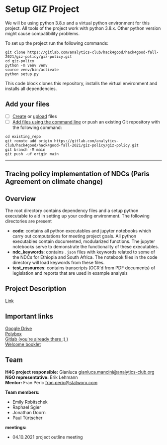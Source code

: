# Setup GIZ Project

We will be using python 3.8.x and a virtual python environment for this project.
All tools of the project work with python 3.8.x. Other python version might cause compatibility problems.

To set up the project run the following commands:
```
git clone https://gitlab.com/analytics-club/hack4good/hack4good-fall-2021/giz-policy/giz-policy.git
cd giz-policy
python -m venv venv
source venv/bin/activate
python setup.py
```
This code block clones this repository, installs the virtual environment and installs all dependencies.

## Add your files

- [ ] [Create](https://gitlab.com/-/experiment/new_project_readme_content:c8025276be15008bbf49a9722415d683?https://docs.gitlab.com/ee/user/project/repository/web_editor.html#create-a-file) or [upload](https://gitlab.com/-/experiment/new_project_readme_content:c8025276be15008bbf49a9722415d683?https://docs.gitlab.com/ee/user/project/repository/web_editor.html#upload-a-file) files
- [ ] [Add files using the command line](https://gitlab.com/-/experiment/new_project_readme_content:c8025276be15008bbf49a9722415d683?https://docs.gitlab.com/ee/gitlab-basics/add-file.html#add-a-file-using-the-command-line) or push an existing Git repository with the following command:

```
cd existing_repo
git remote add origin https://gitlab.com/analytics-club/hack4good/hack4good-fall-2021/giz-policy/giz-policy.git
git branch -M main
git push -uf origin main
```


***

## Tracing policy implementation of NDCs (Paris Agreement on climate change)

## Overview
The root directory contains dependency files and a setup python executable to aid in setting up your coding environment. The following directories are present

- __code__: contains all python executables and jupyter notebooks which carry out computations for meeting project goals. All python executables contain documented, modularized functions. The jupyter notebooks serve to demonstrate the functionality of these executables.
- __ndc_keywords__: contains `.json` files with keywords related to some of the NDCs for Ethiopia and South Africa. The notebook files in the code directory will load keywords from these files. 
- __test_resources__: contains transcripts (OCR'd from PDF documents) of legislation and reports that are used in example analysis


## Project Description
[Link](https://docs.google.com/document/d/1TQnZ45oP10e3H9UsYSj_V2Pc01tcDRCa)  


## Important links
[Google Drive](https://drive.google.com/drive/u/3/folders/10Yh1W-qwxJoWgeznRIGU5LQ7GQbf2ldK)  
[Polybox](https://polybox.ethz.ch/index.php/f/2556775543)  
[Gitlab (you're already there ;) )](https://gitlab.com/analytics-club/hack4good/hack4good-fall-2021/giz-policy)  
[Welcome booklet](https://drive.google.com/file/d/1NZ00G48gG8IADXyNZE4_LfaIMTBI__jx/view?usp=sharing)  

## Team

**H4G project responsible:** Gianluca gianluca.mancini@analytics-club.org  
**NGO representative:** Erik Lehmann  
**Mentor:** Fran Peric fran.peric@statworx.com  
  
**Team members:**
- Emily Robitschek
- Raphael Sgier
- Jonathan Doorn
- Paul Türtscher

**meetings:**
- 04.10.2021 project outline meeting 

